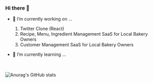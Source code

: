 ### Hi there 👋

- 🔭 I’m currently working on ...
  1. Twitter Clone (React)
  2. Recipe, Menu, Ingredient Management SaaS for Local Bakery Owners
  3. Customer Management SaaS for Local Bakery Owners
    
- 🌱 I’m currently learning ...<br><br><br>

![Anurag's GitHub stats](https://github-readme-stats.vercel.app/api?username=jeff-rhie&show_icons=true&theme=radical)
